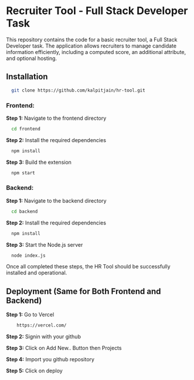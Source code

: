 # Recruiter Tool - Full Stack Developer Task

This repository contains the code for a basic recruiter tool, a Full Stack Developer task. The application allows recruiters to manage candidate information efficiently, including a computed score, an additional attribute, and optional hosting.

## Installation

```bash
  git clone https://github.com/kalpitjain/hr-tool.git
```

### Frontend:

**Step 1:** Navigate to the frontend directory

```bash
  cd frontend
```

**Step 2:** Install the required dependencies

```bash
  npm install
```

**Step 3:** Build the extension

```bash
  npm start
```

### Backend:

**Step 1:** Navigate to the backend directory

```bash
  cd backend
```

**Step 2:** Install the required dependencies

```bash
  npm install
```

**Step 3:**
Start the Node.js server

```bash
  node index.js
```

Once all completed these steps, the HR Tool should be successfully installed and operational.

## Deployment (Same for Both Frontend and Backend)

**Step 1:**
Go to Vercel

```bash
    https://vercel.com/
```

**Step 2:**
Signin with your github

**Step 3:**
Click on Add New.. Button then Projects

**Step 4:**
Import you github repository

**Step 5:**
Click on deploy
